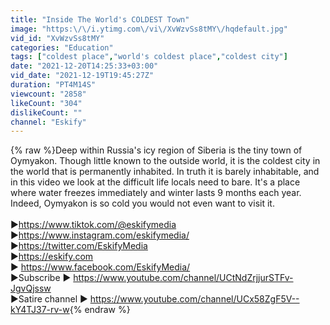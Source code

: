 ```yaml
---
title: "Inside The World's COLDEST Town"
image: "https:\/\/i.ytimg.com\/vi\/XvWzvSs8tMY\/hqdefault.jpg"
vid_id: "XvWzvSs8tMY"
categories: "Education"
tags: ["coldest place","world's coldest place","coldest city"]
date: "2021-12-20T14:25:33+03:00"
vid_date: "2021-12-19T19:45:27Z"
duration: "PT4M14S"
viewcount: "2858"
likeCount: "304"
dislikeCount: ""
channel: "Eskify"
---
```

{% raw %}Deep within Russia's icy region of Siberia is the tiny town of Oymyakon. Though little known to the outside world, it is the coldest city in the world that is permanently inhabited. In truth it is barely inhabitable, and in this video we look at the difficult life locals need to bare. It's a place where water freezes immediately and winter lasts 9 months each year. Indeed, Oymyakon is so cold you would not even want to visit it.<br /><br />►<a rel="nofollow" target="blank" href="https://www.tiktok.com/@eskifymedia">https://www.tiktok.com/@eskifymedia</a><br />►<a rel="nofollow" target="blank" href="https://www.instagram.com/eskifymedia/">https://www.instagram.com/eskifymedia/</a><br />►<a rel="nofollow" target="blank" href="https://twitter.com/EskifyMedia">https://twitter.com/EskifyMedia</a><br />►<a rel="nofollow" target="blank" href="https://eskify.com">https://eskify.com</a><br />► <a rel="nofollow" target="blank" href="https://www.facebook.com/EskifyMedia/">https://www.facebook.com/EskifyMedia/</a><br />►Subscribe ► <a rel="nofollow" target="blank" href="https://www.youtube.com/channel/UCtNdZrjjurSTFv-JgvQjssw">https://www.youtube.com/channel/UCtNdZrjjurSTFv-JgvQjssw</a><br />►Satire channel ► <a rel="nofollow" target="blank" href="https://www.youtube.com/channel/UCx58ZgF5V--kY4TJ37-rv-w">https://www.youtube.com/channel/UCx58ZgF5V--kY4TJ37-rv-w</a>{% endraw %}

